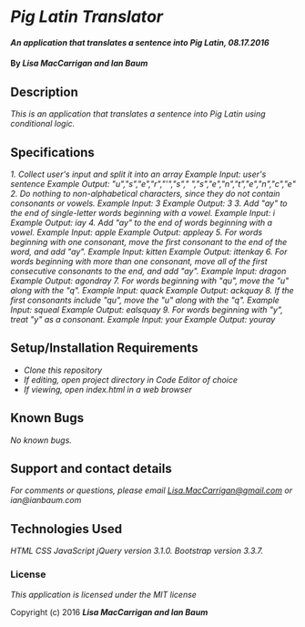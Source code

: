 # _Pig Latin Translator_

#### _An application that translates a sentence into Pig Latin, 08.17.2016_

#### By _**Lisa MacCarrigan and Ian Baum**_

## Description

_This is an application that translates a sentence into Pig Latin using conditional logic._

## Specifications

_1. Collect user's input and split it into an array_
  _Example Input: user's sentence_
  _Example Output: "u","s","e","r","'","s"," ","s","e","n","t","e","n","c","e"_
_2. Do nothing to non-alphabetical characters, since they do not contain consonants or vowels._
  _Example Input: 3_
  _Example Output: 3_
_3. Add "ay" to the end of single-letter words beginning with a vowel._
  _Example Input: i_
  _Example Output: iay_
_4. Add "ay" to the end of words beginning with a vowel._
  _Example Input: apple_
  _Example Output: appleay_
_5. For words beginning with one consonant, move the first consonant to the end of the word, and add "ay"._
  _Example Input: kitten_
  _Example Output: ittenkay_
_6. For words beginning with more than one consonant, move all of the first consecutive consonants to the end, and add "ay"._
  _Example Input: dragon_
  _Example Output: agondray_
_7. For words beginning with "qu", move the "u" along with the "q"._
  _Example Input: quack_
  _Example Output: ackquay_
_8. If the first consonants include "qu", move the "u" along with the "q"._
  _Example Input: squeal_
  _Example Output: ealsquay_
_9. For words beginning with "y", treat "y" as a consonant._
  _Example Input: your_
  _Example Output: youray_

## Setup/Installation Requirements

* _Clone this repository_
* _If editing, open project directory in Code Editor of choice_
* _If viewing, open index.html in a web browser_

## Known Bugs

_No known bugs._

## Support and contact details

_For comments or questions, please email Lisa.MacCarrigan@gmail.com or ian@ianbaum.com_

## Technologies Used

_HTML_
_CSS_
_JavaScript_
_jQuery version 3.1.0._
_Bootstrap version 3.3.7._

### License

*This application is licensed under the MIT license*

Copyright (c) 2016 **_Lisa MacCarrigan and Ian Baum_**
